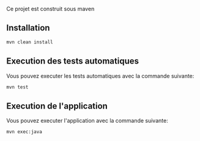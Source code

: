 Ce projet est construit sous maven

## Installation

```bash
mvn clean install
```

## Execution des tests automatiques

Vous pouvez executer les tests automatiques avec la commande suivante:

```bash
mvn test
```

## Execution de l'application

Vous pouvez executer l'application avec la commande suivante:

```bash
mvn exec:java
```
